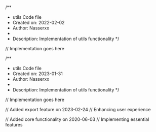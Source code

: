 /**
 * utils Code file
 * Created on: 2022-02-02
 * Author: Nasserxx
 *
 * Description: Implementation of utils functionality
 */
 
// Implementation goes here

/**
 * utils Code file
 * Created on: 2023-01-31
 * Author: Nasserxx
 *
 * Description: Implementation of utils functionality
 */
 
// Implementation goes here


// Added export feature on 2023-02-24
// Enhancing user experience

// Added core functionality on 2020-06-03
// Implementing essential features
